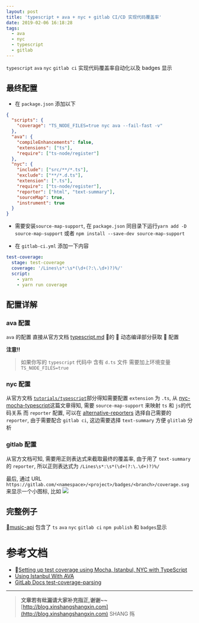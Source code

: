 ```yaml
---
layout: post
title: 'typescript + ava + nyc + gitlab CI/CD 实现代码覆盖率'
date: 2019-02-06 16:18:28
tags:
  - ava
  - nyc
  - typescript
  - gitlab
---
```


`typescript` `ava` `nyc` `gitlab ci` 实现代码覆盖率自动化以及 badges 显示

<!-- more -->

## 最终配置

- 在 `package.json` 添加以下

```json
{
  "scripts": {
    "coverage": "TS_NODE_FILES=true nyc ava --fail-fast -v"
  },
  "ava": {
    "compileEnhancements": false,
    "extensions": ["ts"],
    "require": ["ts-node/register"]
  },
  "nyc": {
    "include": ["src/**/*.ts"],
    "exclude": ["**/*.d.ts"],
    "extension": [".ts"],
    "require": ["ts-node/register"],
    "reporter": ["html", "text-summary"],
    "sourceMap": true,
    "instrument": true
  }
}
```

- 需要安装`source-map-support`, 在 `package.json` 同目录下运行`yarn add -D source-map-support` 或者 `npm install --save-dev source-map-support`

- 在 `gitlab-ci.yml` 添加一下内容

```yml
test-coverage:
  stage: test-coverage
  coverage: '/Lines\s*:\s*(\d+(?:\.\d+)?)%/'
  script:
    - yarn
    - yarn run coverage
```

## 配置详解

### ava 配置

`ava` 的配置 直接从官方文档 [typescript.md](https://github.com/avajs/ava/blob/master/docs/recipes/typescript.md)  的  动态编译部分获取  配置

**注意!!**

> 如果你写的 `typescript` 代码中 含有 `d.ts` 文件
> 需要加上环境变量 `TS_NODE_FILES=true`

### nyc 配置

从官方文档 [`tutorials/typescript`](https://istanbul.js.org/docs/tutorials/typescript/)部分得知需要配置 `extension` 为 `.ts`, 从 [nyc-mocha-typescript](https://azimi.me/2016/09/30/nyc-mocha-typescript.1.html)这篇文章得知, 需要 `source-map-support` 来映射 `ts` 和 `js`的代码关系
而 `reporter` 配置, 可以在 [alternative-reporters](https://istanbul.js.org/docs/advanced/alternative-reporters/) 选择自己需要的 `reporter`, 由于需要配合 `gitlab ci`, 这边需要选择 `text-summary` 方便 `glitlab` 分析

### gitlab 配置

从官方文档可知, 需要用正则表达式来截取最终的覆盖率, 由于用了 `text-summary` 的 `reporter`, 所以正则表达式为 `/Lines\s*:\s*(\d+(?:\.\d+)?)%/`

最后, 通过 URL `https://gitlab.com/<namespace>/<project>/badges/<branch>/coverage.svg` 来显示一个小图标, 比如 ![](https://gitlab.com/shang-music/music-api/badges/develop/coverage.svg)

## 完整例子

[music-api](https://gitlab.com/shang-music/music-api)
包含了 `ts` `ava` `nyc` `gitlab ci` `npm publish` 和 `badges`显示

# 参考文档

- [Setting up test coverage using Mocha, Istanbul, NYC with TypeScript](https://azimi.me/2016/09/30/nyc-mocha-typescript.1.html)
- [Using Istanbul With AVA](https://istanbul.js.org/docs/tutorials/ava/)
- [GitLab Docs test-coverage-parsing](https://docs.gitlab.com/ee/user/project/pipelines/settings.html#test-coverage-parsing)

---

> **文章若有纰漏请大家补充指正,谢谢~~**  
> [http://blog.xinshangshangxin.com](http://blog.xinshangshangxin.com) SHANG 殇
